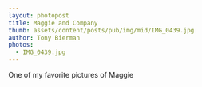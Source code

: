 ```yaml
---
layout: photopost
title: Maggie and Company
thumb: assets/content/posts/pub/img/mid/IMG_0439.jpg
author: Tony Bierman
photos:
  - IMG_0439.jpg
---
```

One of my favorite pictures of Maggie